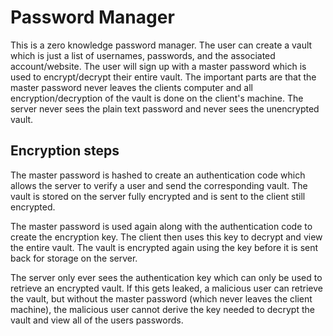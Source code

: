 # Password Manager

This is a zero knowledge password manager. The user can create a vault which is just a list of usernames, passwords, and the associated account/website. The user will sign up with a master password which is used to encrypt/decrypt their entire vault. The important parts are that the master password never leaves the clients computer and all encryption/decryption of the vault is done on the client's machine. The server never sees the plain text password and never sees the unencrypted vault. 

## Encryption steps
The master password is hashed to create an authentication code which allows the server to verify a user and send the corresponding vault. The vault is stored on the server fully encrypted and is sent to the client still encrypted.

The master password is used again along with the authentication code to create the encryption key. The client then uses this key to decrypt and view the entire vault. The vault is encrypted again using the key before it is sent back for storage on the server.

The server only ever sees the authentication key which can only be used to retrieve an encrypted vault. If this gets leaked, a malicious user can retrieve the vault, but without the master password (which never leaves the client machine), the malicious user cannot derive the key needed to decrypt the vault and view all of the users passwords.
